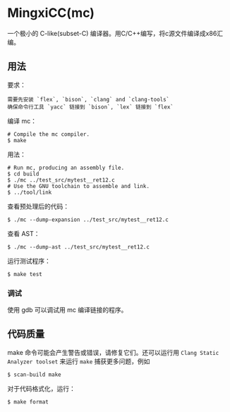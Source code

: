 # MingxiCC(mc)

一个极小的 C-like(subset-C) 编译器。用C/C++编写，将c源文件编译成x86汇编。

## 用法 

要求：

    需要先安装 `flex`, `bison`, `clang` and `clang-tools` 
    确保命令行工具 `yacc` 链接到 `bison`, `lex` 链接到 `flex`

编译 mc：

    # Compile the mc compiler.
    $ make

用法：

    # Run mc, producing an assembly file.
    $ cd build
    $ ./mc ../test_src/mytest__ret12.c
    # Use the GNU toolchain to assemble and link.
    $ ../tool/link

查看预处理后的代码：

    $ ./mc --dump-expansion ../test_src/mytest__ret12.c

查看 AST：

    $ ./mc --dump-ast ../test_src/mytest__ret12.c

运行测试程序：

    $ make test

### 调试

使用 gdb 可以调试用 mc 编译链接的程序。

## 代码质量

make 命令可能会产生警告或错误，请修复它们。还可以运行用 `Clang Static Analyzer toolset` 来运行 `make` 捕获更多问题，例如

    $ scan-build make

对于代码格式化，运行：

    $ make format
